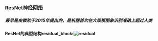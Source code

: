 ### ResNet神经网络
##### 最早是由微软于2015年提出的，是机器首次在大规模图象识别准确上超过人类
#### ResNet的典型结构residual_block:![residual]()
